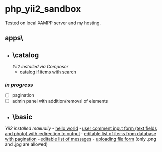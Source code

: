 # php_yii2_sandbox
  Tested on local XAMPP server and my hosting.

## apps\
  - ## __\catalog__
    _Yii2 installed via Composer_
    - [catalog if items with search](http://dec1i1bel.space/yii2_sandbox/apps/catalog/web/index.php?r=catalog%2Findex)
  ### _in progress_
  - [ ] pagination
  - [ ] admin panel with addition/removal of elements

  - ## __\basic__
  _Yii2 installed manually_
    - [hello world](http://dec1i1bel.space/yii2_sandbox/apps/basic/web/index.php?r=site%2Fmy-say-hello&message=Hello+World)
    - [user comment input form (text fields and photo) with redirection to output](http://dec1i1bel.space/yii2_sandbox/apps/basic/web/index.php?r=site%2Fmy-entry)
    - [editable list of items from database with pagination](http://dec1i1bel.space/yii2_sandbox/apps/basic/web/index.php?r=country%2Findex)
    - [editable list of messages](http://dec1i1bel.space/yii2_sandbox/apps/basic/web/index.php?r=messages%2Findex)
    - [uploading file form](http://dec1i1bel.space/yii2_sandbox/apps/basic/web/index.php?r=site%2Fupload) (only .png and .jpg are allowed)